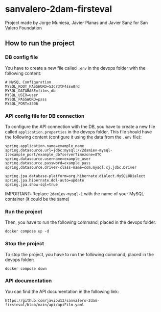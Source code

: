# sanvalero-2dam-firsteval
Project made by Jorge Muniesa, Javier Planas and Javier Sanz for San Valero Foundation

## How to run the project

### DB config file
You have to create a new file called `.env` in the devops folder with the following content:
```
# MySQL Configuration
MYSQL_ROOT_PASSWORD=S3cr3tP4ssw0rd
MYSQL_DATABASE=films_db
MYSQL_USER=user
MYSQL_PASSWORD=pass
MYSQL_PORT=3306
```

### API config file for DB connection
To configure the API connection with the DB, you have to create a new file called `application.properties` in the devops folder. This file should have the following content (configure it using the data from the `.env` file):
```
spring.application.name=example_name
spring.datasource.url=jdbc:mysql://2dam1ev-mysql-1:example_port/example_db?serverTimezone=UTC
spring.datasource.username=example_user
spring.datasource.password=example_pass
spring.datasource.driver-class-name=com.mysql.cj.jdbc.Driver

spring.jpa.database-platform=org.hibernate.dialect.MySQL8Dialect
spring.jpa.hibernate.ddl-auto=update
spring.jpa.show-sql=true
```
IMPORTANT: Replace `2dam1ev-mysql-1` with the name of your MySQL container (it could be the same)

### Run the project
Then, you have to run the following command, placed in the devops folder:
```
docker compose up -d
```

### Stop the project
To stop the project, you have to run the following command, placed in the devops folder:
```
docker compose down
```

### API documentation
You can find the API documentation in the following link:
```
https://github.com/javibu13/sanvalero-2dam-firsteval/blob/main/api/apiFilm.yaml
```